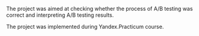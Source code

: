 The project was aimed at checking whether the process of A/B testing was correct and interpreting A/B testing results.

The project was implemented during Yandex.Practicum course.

